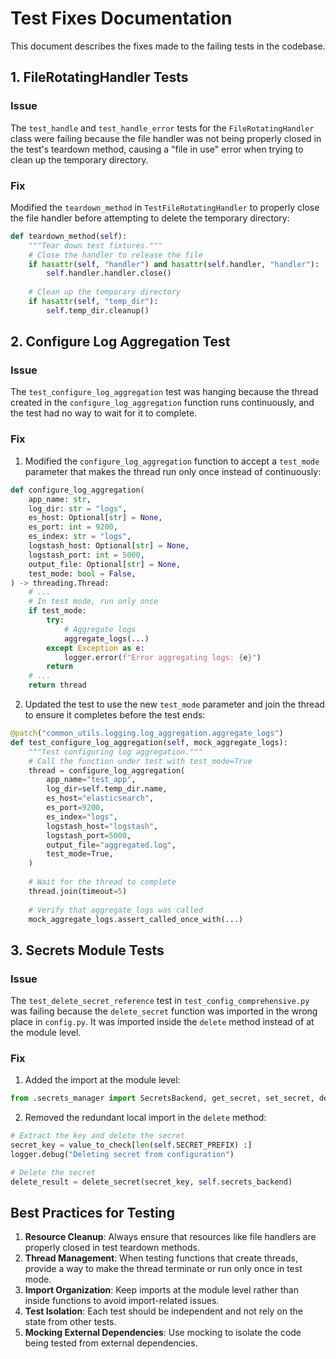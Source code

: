 # Test Fixes Documentation

This document describes the fixes made to the failing tests in the codebase.

## 1. FileRotatingHandler Tests

### Issue
The `test_handle` and `test_handle_error` tests for the `FileRotatingHandler` class were failing because the file handler was not being properly closed in the test's teardown method, causing a "file in use" error when trying to clean up the temporary directory.

### Fix
Modified the `teardown_method` in `TestFileRotatingHandler` to properly close the file handler before attempting to delete the temporary directory:

```python
def teardown_method(self):
    """Tear down test fixtures."""
    # Close the handler to release the file
    if hasattr(self, "handler") and hasattr(self.handler, "handler"):
        self.handler.handler.close()
        
    # Clean up the temporary directory
    if hasattr(self, "temp_dir"):
        self.temp_dir.cleanup()
```

## 2. Configure Log Aggregation Test

### Issue
The `test_configure_log_aggregation` test was hanging because the thread created in the `configure_log_aggregation` function runs continuously, and the test had no way to wait for it to complete.

### Fix
1. Modified the `configure_log_aggregation` function to accept a `test_mode` parameter that makes the thread run only once instead of continuously:

```python
def configure_log_aggregation(
    app_name: str,
    log_dir: str = "logs",
    es_host: Optional[str] = None,
    es_port: int = 9200,
    es_index: str = "logs",
    logstash_host: Optional[str] = None,
    logstash_port: int = 5000,
    output_file: Optional[str] = None,
    test_mode: bool = False,
) -> threading.Thread:
    # ...
    # In test mode, run only once
    if test_mode:
        try:
            # Aggregate logs
            aggregate_logs(...)
        except Exception as e:
            logger.error(f"Error aggregating logs: {e}")
        return
    # ...
    return thread
```

2. Updated the test to use the new `test_mode` parameter and join the thread to ensure it completes before the test ends:

```python
@patch("common_utils.logging.log_aggregation.aggregate_logs")
def test_configure_log_aggregation(self, mock_aggregate_logs):
    """Test configuring log aggregation."""
    # Call the function under test with test_mode=True
    thread = configure_log_aggregation(
        app_name="test_app",
        log_dir=self.temp_dir.name,
        es_host="elasticsearch",
        es_port=9200,
        es_index="logs",
        logstash_host="logstash",
        logstash_port=5000,
        output_file="aggregated.log",
        test_mode=True,
    )
    
    # Wait for the thread to complete
    thread.join(timeout=5)
    
    # Verify that aggregate_logs was called
    mock_aggregate_logs.assert_called_once_with(...)
```

## 3. Secrets Module Tests

### Issue
The `test_delete_secret_reference` test in `test_config_comprehensive.py` was failing because the `delete_secret` function was imported in the wrong place in `config.py`. It was imported inside the `delete` method instead of at the module level.

### Fix
1. Added the import at the module level:

```python
from .secrets_manager import SecretsBackend, get_secret, set_secret, delete_secret
```

2. Removed the redundant local import in the `delete` method:

```python
# Extract the key and delete the secret
secret_key = value_to_check[len(self.SECRET_PREFIX) :]
logger.debug("Deleting secret from configuration")

# Delete the secret
delete_result = delete_secret(secret_key, self.secrets_backend)
```

## Best Practices for Testing

1. **Resource Cleanup**: Always ensure that resources like file handlers are properly closed in test teardown methods.
2. **Thread Management**: When testing functions that create threads, provide a way to make the thread terminate or run only once in test mode.
3. **Import Organization**: Keep imports at the module level rather than inside functions to avoid import-related issues.
4. **Test Isolation**: Each test should be independent and not rely on the state from other tests.
5. **Mocking External Dependencies**: Use mocking to isolate the code being tested from external dependencies.
